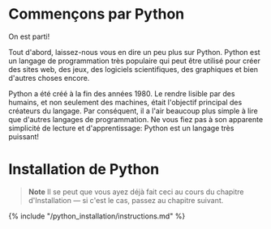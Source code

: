 # Commençons par Python

On est parti!

Tout d'abord, laissez-nous vous en dire un peu plus sur Python. Python est un langage de programmation très populaire qui peut être utilisé pour créer des sites web, des jeux, des logiciels scientifiques, des graphiques et bien d'autres choses encore.

Python a été créé à la fin des années 1980. Le rendre lisible par des humains, et non seulement des machines, était l'objectif principal des créateurs du langage. Par conséquent, il a l'air beaucoup plus simple à lire que d'autres langages de programmation. Ne vous fiez pas à son apparente simplicité de lecture et d'apprentissage: Python est un langage très puissant!


# Installation de Python

> **Note** Il se peut que vous ayez déjà fait ceci au cours du chapitre d'Installation — si c'est le cas, passez au chapitre suivant.

{% include "/python_installation/instructions.md" %}

